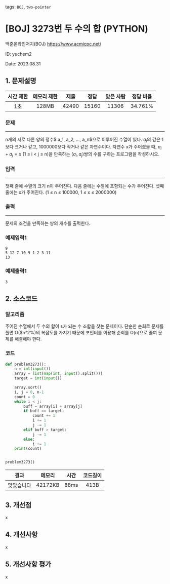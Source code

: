 tags: `BOJ`, `two-pointer`
# [BOJ] 3273번 두 수의 합 (PYTHON)
백준온라인저지(BOJ) https://www.acmicpc.net/

ID: yuchem2

Date: 2023.08.31
## 1. 문제설명
| 시간 제한 | 메모리 제한 | 제출  | 정답 | 맞은 사람 | 정답 비율 |
| :---: | :---: | :---: | :---: | :---: | :---: |
| 1초 | 128MB | 42490 | 15160 | 11306 | 34.761% |

### 문제
---
n개의 서로 다른 양의 정수$ a_1, a_2, ..., a_n$으로 이루어진 수열이 있다. $a_i$의 값은 1보다 크거나 같고, 1000000보다 작거나 같은 자연수이다. 자연수 x가 주어졌을 때, $a_i + a_j = x$ (1 ≤ i < j ≤ n)을 만족하는 ($a_i, a_j$)쌍의 수를 구하는 프로그램을 작성하시오.

### 입력
---
첫째 줄에 수열의 크기 n이 주어진다. 다음 줄에는 수열에 포함되는 수가 주어진다. 셋째 줄에는 x가 주어진다. (1 ≤ n ≤ 100000, 1 ≤ x ≤ 2000000)

### 출력
---
문제의 조건을 만족하는 쌍의 개수를 출력한다.

### 예제입력1
```
9
5 12 7 10 9 1 2 3 11
13
```
### 예제출력1
```
3
```
## 2. 소스코드

### 알고리즘
주어진 수열에서 두 수의 합이 s가 되는 수 조합을 찾는 문제이다. 단순한 순회로 문제를 풀면 O($n^2%)의 복잡도를 가지기 때문에 포인터를 이용해 순회를 O(n)으로 줄여 문제를 해결해야 한다.  

### 코드
```Python
def problem3273():
    n = int(input())
    array = list(map(int, input().split()))
    target = int(input())

    array.sort()
    i, j = 0, n-1
    count = 0
    while i < j:
        buff = array[i] + array[j]
        if buff == target:
            count += 1
            i += 1
            j -= 1
        elif buff > target:
            j -= 1
        else:
            i += 1
    print(count)


problem3273()

```

| 결과 | 메모리 | 시간 | 코드길이 |
|:---:|:-----: | :---: | :----: |
| 맞았습니다 | 42172KB | 88ms | 413B |

## 3. 개선점
x
## 4. 개선사항

x
## 5. 개선사항 평가
x
